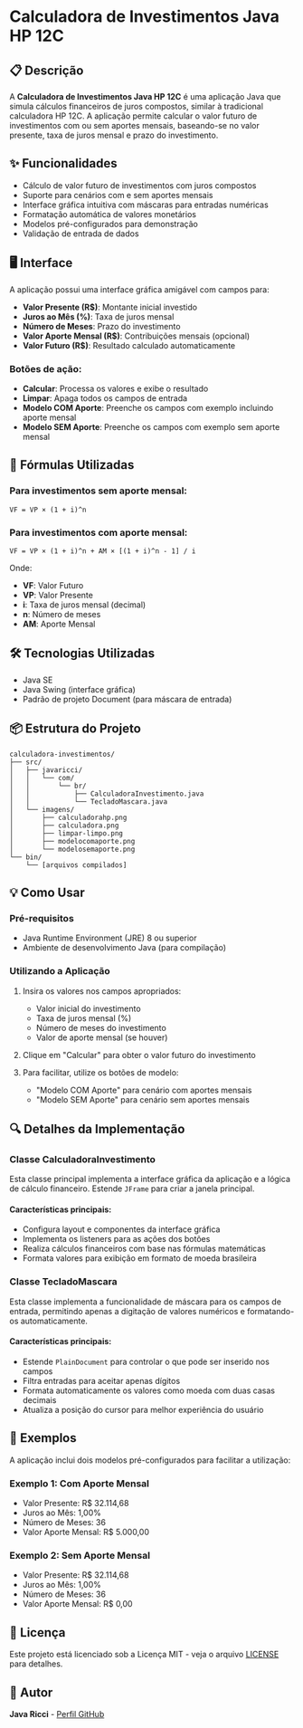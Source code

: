 # Calculadora de Investimentos Java HP 12C

## 📋 Descrição

A **Calculadora de Investimentos Java HP 12C** é uma aplicação Java que simula cálculos financeiros de juros compostos, similar à tradicional calculadora HP 12C. A aplicação permite calcular o valor futuro de investimentos com ou sem aportes mensais, baseando-se no valor presente, taxa de juros mensal e prazo do investimento.

## ✨ Funcionalidades

- Cálculo de valor futuro de investimentos com juros compostos
- Suporte para cenários com e sem aportes mensais
- Interface gráfica intuitiva com máscaras para entradas numéricas
- Formatação automática de valores monetários
- Modelos pré-configurados para demonstração
- Validação de entrada de dados

## 🖥️ Interface

A aplicação possui uma interface gráfica amigável com campos para:

- **Valor Presente (R$)**: Montante inicial investido
- **Juros ao Mês (%)**: Taxa de juros mensal 
- **Número de Meses**: Prazo do investimento
- **Valor Aporte Mensal (R$)**: Contribuições mensais (opcional)
- **Valor Futuro (R$)**: Resultado calculado automaticamente

### Botões de ação:

- **Calcular**: Processa os valores e exibe o resultado
- **Limpar**: Apaga todos os campos de entrada
- **Modelo COM Aporte**: Preenche os campos com exemplo incluindo aporte mensal
- **Modelo SEM Aporte**: Preenche os campos com exemplo sem aporte mensal

## 🧮 Fórmulas Utilizadas

### Para investimentos sem aporte mensal:
```
VF = VP × (1 + i)^n
```

### Para investimentos com aporte mensal:
```
VF = VP × (1 + i)^n + AM × [(1 + i)^n - 1] / i
```

Onde:
- **VF**: Valor Futuro
- **VP**: Valor Presente
- **i**: Taxa de juros mensal (decimal)
- **n**: Número de meses
- **AM**: Aporte Mensal

## 🛠️ Tecnologias Utilizadas

- Java SE
- Java Swing (interface gráfica)
- Padrão de projeto Document (para máscara de entrada)

## 📦 Estrutura do Projeto

```
calculadora-investimentos/
├── src/
│   ├── javaricci/
│   │   └── com/
│   │       └── br/
│   │           ├── CalculadoraInvestimento.java
│   │           └── TecladoMascara.java
│   └── imagens/
│       ├── calculadorahp.png
│       ├── calculadora.png
│       ├── limpar-limpo.png
│       ├── modelocomaporte.png
│       └── modelosemaporte.png
└── bin/
    └── [arquivos compilados]
```

## 💡 Como Usar

### Pré-requisitos
- Java Runtime Environment (JRE) 8 ou superior
- Ambiente de desenvolvimento Java (para compilação)


### Utilizando a Aplicação

1. Insira os valores nos campos apropriados:
   - Valor inicial do investimento
   - Taxa de juros mensal (%)
   - Número de meses do investimento
   - Valor de aporte mensal (se houver)

2. Clique em "Calcular" para obter o valor futuro do investimento

3. Para facilitar, utilize os botões de modelo:
   - "Modelo COM Aporte" para cenário com aportes mensais
   - "Modelo SEM Aporte" para cenário sem aportes mensais

## 🔍 Detalhes da Implementação

### Classe CalculadoraInvestimento
Esta classe principal implementa a interface gráfica da aplicação e a lógica de cálculo financeiro. Estende `JFrame` para criar a janela principal.

#### Características principais:
- Configura layout e componentes da interface gráfica
- Implementa os listeners para as ações dos botões
- Realiza cálculos financeiros com base nas fórmulas matemáticas
- Formata valores para exibição em formato de moeda brasileira

### Classe TecladoMascara
Esta classe implementa a funcionalidade de máscara para os campos de entrada, permitindo apenas a digitação de valores numéricos e formatando-os automaticamente.

#### Características principais:
- Estende `PlainDocument` para controlar o que pode ser inserido nos campos
- Filtra entradas para aceitar apenas dígitos
- Formata automaticamente os valores como moeda com duas casas decimais
- Atualiza a posição do cursor para melhor experiência do usuário

## 📝 Exemplos

A aplicação inclui dois modelos pré-configurados para facilitar a utilização:

### Exemplo 1: Com Aporte Mensal
- Valor Presente: R$ 32.114,68
- Juros ao Mês: 1,00%
- Número de Meses: 36
- Valor Aporte Mensal: R$ 5.000,00

### Exemplo 2: Sem Aporte Mensal
- Valor Presente: R$ 32.114,68
- Juros ao Mês: 1,00%
- Número de Meses: 36
- Valor Aporte Mensal: R$ 0,00

## 📄 Licença

Este projeto está licenciado sob a Licença MIT - veja o arquivo [LICENSE](LICENSE) para detalhes.

## 👤 Autor

**Java Ricci** - [Perfil GitHub](https://github.com/ESRicci26)
